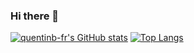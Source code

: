 ### Hi there 👋

<!--
**quentinb-fr/quentinb-fr** is a ✨ _special_ ✨ repository because its `README.md` (this file) appears on your GitHub profile.

Here are some ideas to get you started:

- 🔭 I’m currently working on ...
- 🌱 I’m currently learning ...
- 👯 I’m looking to collaborate on ...
- 🤔 I’m looking for help with ...
- 💬 Ask me about ...
- 📫 How to reach me: ...
- 😄 Pronouns: ...
- ⚡ Fun fact: ...
-->

[![quentinb-fr's GitHub stats](https://github-readme-stats.vercel.app/api?username=quentinb-fr)](https://github.com/quentinb-fr/github-readme-stats)
[![Top Langs](https://github-readme-stats.vercel.app/api/top-langs/?username=quentinb-fr&layout=compact)](https://github.com/quentinb-fr/github-readme-stats)
